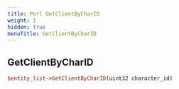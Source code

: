 ```yaml
---
title: Perl GetClientByCharID
weight: 1
hidden: true
menuTitle: GetClientByCharID
---
```

## GetClientByCharID
```perl
$entity_list->GetClientByCharID(uint32 character_id)
```